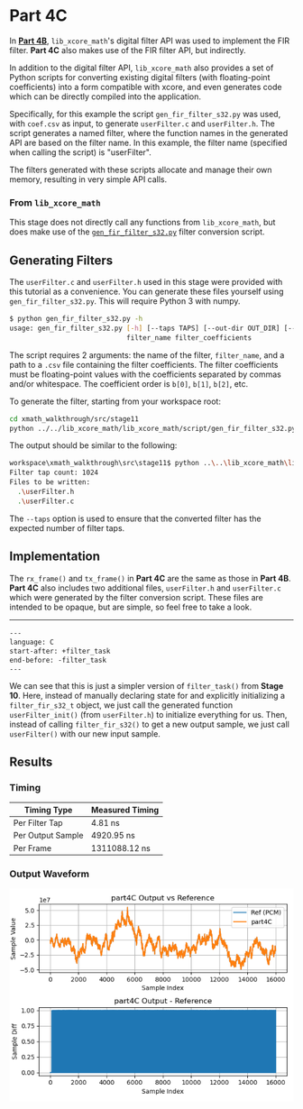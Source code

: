 
# Part 4C

In [**Part 4B**](part4B.md), `lib_xcore_math`'s digital filter API was used to
implement the FIR filter. **Part 4C** also makes use of the FIR filter API, but
indirectly.

In addition to the digital filter API, `lib_xcore_math` also provides a set of
Python scripts for converting existing digital filters (with floating-point
coefficients) into a form compatible with xcore, and even generates code which
can be directly compiled into the application.

Specifically, for this example the script `gen_fir_filter_s32.py` was used, with
`coef.csv` as input, to generate `userFilter.c` and `userFilter.h`. The script
generates a named filter, where the function names in the generated API are
based on the filter name. In this example, the filter name (specified when
calling the script) is "userFilter".

The filters generated with these scripts allocate and manage their own memory,
resulting in very simple API calls.

### From `lib_xcore_math`

This stage does not directly call any functions from `lib_xcore_math`, but does
make use of the
[`gen_fir_filter_s32.py`](https://github.com/xmos/lib_xcore_math/blob/v2.1.1/lib_xcore_math/script/gen_fir_filter_s32.py)
filter conversion script.

## Generating Filters

The `userFilter.c` and `userFilter.h` used in this stage were provided with this
tutorial as a convenience. You can generate these files yourself using `gen_fir_filter_s32.py`. This will require Python 3 with numpy.

```sh
$ python gen_fir_filter_s32.py -h
usage: gen_fir_filter_s32.py [-h] [--taps TAPS] [--out-dir OUT_DIR] [--input-headroom INPUT_HEADROOM] [--output-headroom OUTPUT_HEADROOM]
                             filter_name filter_coefficients
```

The script requires 2 arguments: the name of the filter, `filter_name`, and a
path to a `.csv` file containing the filter coefficients. The filter
coefficients must be floating-point values with the coefficients separated by
commas and/or whitespace. The coefficient order is `b[0]`, `b[1]`, `b[2]`, etc.

To generate the filter, starting from your workspace root:

```sh
cd xmath_walkthrough/src/stage11
python ../../lib_xcore_math/lib_xcore_math/script/gen_fir_filter_s32.py --taps 1024 userFilter coef.csv
```

The output should be similar to the following:

```sh
workspace\xmath_walkthrough\src\stage11$ python ..\..\lib_xcore_math\lib_xcore_math\script\gen_fir_filter_s32.py --taps 1024 userFilter coef.csv
Filter tap count: 1024
Files to be written:
  .\userFilter.h
  .\userFilter.c
```

The `--taps` option is used to ensure that the converted filter has the expected
number of filter taps.


## Implementation

The `rx_frame()` and `tx_frame()` in **Part 4C** are the same as those in
**Part 4B**. **Part 4C** also includes two additional files, `userFilter.h`
and `userFilter.c` which were generated by the filter conversion script. These
files are intended to be opaque, but are simple, so feel free to take a look.

---

```{literalinclude} ../../src/part4C/part4C.c
---
language: C
start-after: +filter_task
end-before: -filter_task
---
```

We can see that this is just a simpler version of `filter_task()` from **Stage
10**. Here, instead of manually declaring state for and explicitly initializing
a `filter_fir_s32_t` object, we just call the generated function
`userFilter_init()` (from `userFilter.h`) to initialize everything for us. Then,
instead of calling `filter_fir_s32()` to get a new output sample, we just call
`userFilter()` with our new input sample.


## Results

### Timing

| Timing Type       | Measured Timing
|-------------------|-----------------------
| Per Filter Tap    | 4.81 ns 
| Per Output Sample | 4920.95 ns
| Per Frame         | 1311088.12 ns

### Output Waveform

![**Part 4C** Output](img/part4C.png)
